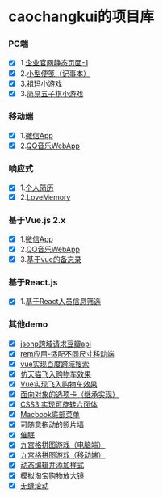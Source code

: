 # caochangkui的项目库

### PC端

- [x] 1.[企业官网静态页面-1](https://caochangkui.github.io/MyItems/firstjob/index.html)
- [x] 2.[小型便笺（记事本）](https://caochangkui.github.io/MyItems/netbook/public/html/index.html)
- [x] 3.[祖玛小游戏](https://caochangkui.github.io/MyItems/game_zuma/index.html)
- [x] 3.[简易五子棋小游戏](https://caochangkui.github.io/MyItems/wuziqi/index.html)

### 移动端

- [x] 1.[微信App](https://caochangkui.github.io/MyItems/wechat-by-cck/index.html)
- [x] 2.[QQ音乐WebApp](https://caochangkui.github.io/MyItems/musicApp-by-cck/index.html)

### 响应式

- [x] 1.[个人简历](https://caochangkui.github.io/resume-cck/index.html)
- [x] 2.[LoveMemory](https://caochangkui.github.io/MyItems/cck2wy/index.html)

### 基于Vue.js 2.x

- [x] 1.[微信App](https://caochangkui.github.io/MyItems/wechat-by-cck/index.html)
- [x] 2.[QQ音乐WebApp](https://caochangkui.github.io/MyItems/musicApp-by-cck/index.html)
- [x] 3.[基于vue的备忘录](https://caochangkui.github.io/MyItems/vue-development-cck/todos.html)

### 基于React.js

- [x] 1.[基于React人员信息筛选](https://caochangkui.github.io/A-sample-test-by-React/index.html)

### 其他demo

- [x] [jsonp跨域请求豆瓣api](https://caochangkui.github.io/MyItems/doubai-jsonp/index.html)
- [x] [rem应用-适配不同尺寸移动端](https://caochangkui.github.io/MyItems/shop-mobile-by-rem/index.html)
- [x] [vue实现百度跨域搜索](https://caochangkui.github.io/MyItems/some-demo/baidu-research/index.html)
- [x] [仿天猫飞入购物车效果](https://caochangkui.github.io/MyItems/fly-to-shopcart/index.html)
- [x] [Vue实现飞入购物车效果](https://caochangkui.github.io/MyItems/fly-to-shopcart-vue/index.html)
- [x] [面向对象的选项卡（继承实现）](https://caochangkui.github.io/MyItems/some-demo/tabs-by-object/index.html)
- [x] [CSS3 实现可旋转六面体](https://caochangkui.github.io/MyItems/rotate-cube/index.html)
- [x] [Macbook底部菜单](https://caochangkui.github.io/MyItems/Apple-menu/index.html)
- [x] [可随意拖动的照片墙](https://caochangkui.github.io/MyItems/Photo_wall/index.html)
- [x] [催眠](https://caochangkui.github.io/MyItems/cuimian/index.html)
- [x] [九宫格拼图游戏（电脑端）](https://caochangkui.github.io/MyItems/game_PinTu/index-pc.html)
- [x] [九宫格拼图游戏（移动端）](https://caochangkui.github.io/MyItems/game_PinTu/index.html)
- [x] [动态编辑并添加样式](https://caochangkui.github.io/MyItems/some-demo/editing/index.html)
- [x] [模拟淘宝购物放大镜](https://caochangkui.github.io/MyItems/some-demo/magnifier/index.html)
- [x] [无缝滚动](https://caochangkui.github.io/MyItems/some-demo/scroll-up/index.html)
